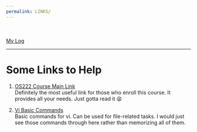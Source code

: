 ```yaml
---
permalink: LINKS/
---
```

<br><br>
[My Log](https://alvinxrw2002.github.io/os222/TXT/mylog.txt)
<br>
<hr>

# Some Links to Help

1. [OS222 Course Main Link](https://os.vlsm.org/)<br>
Definitely the most useful link for those who enroll this course. It provides all your needs. Just gotta read it 😫

2. [Vi Basic Commands](https://www.cs.colostate.edu/helpdocs/vi.html)<br>
Basic commands for vi. Can be used for file-related tasks. I would just see those commands through here rather than memorizing all of them.
